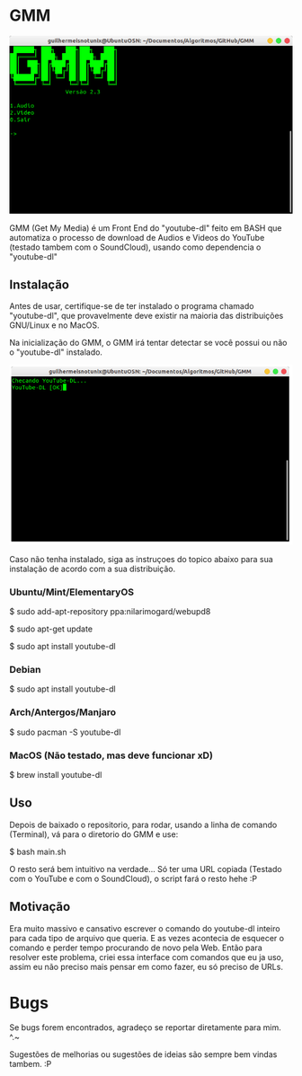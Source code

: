 # GMM
![Screenshot](GMM-v2.3.png)

GMM (Get My Media) é um Front End do "youtube-dl" feito em BASH que automatiza o processo de download de Audios e Videos do YouTube (testado tambem com o SoundCloud), usando como dependencia o "youtube-dl"

## Instalação

Antes de usar, certifique-se de ter instalado o programa chamado "youtube-dl", que provavelmente deve existir na maioria das distribuições GNU/Linux e no MacOS.
 
Na inicialização do GMM, o GMM irá tentar detectar se você possui ou não o "youtube-dl" instalado.

![Screenshot](YT-DLCheck.png)

Caso não tenha instalado, siga as instruçoes do topico abaixo para sua instalação de acordo com a sua distribuição.

### Ubuntu/Mint/ElementaryOS

$ sudo add-apt-repository ppa:nilarimogard/webupd8

$ sudo apt-get update

$ sudo apt install youtube-dl

### Debian

$ sudo apt install youtube-dl

### Arch/Antergos/Manjaro

$ sudo pacman -S youtube-dl

### MacOS (Não testado, mas deve funcionar xD)

$ brew install youtube-dl

## Uso

Depois de baixado o repositorio, para rodar, usando a linha de comando (Terminal), vá para o diretorio do GMM e use:

$ bash main.sh

O resto será bem intuitivo na verdade... Só ter uma URL copiada (Testado com o YouTube e com o SoundCloud), o script fará o resto hehe :P

## Motivação

Era muito massivo e cansativo escrever o comando do youtube-dl inteiro para cada tipo de arquivo que queria. E as vezes acontecia de esquecer o comando e perder tempo procurando de novo pela Web. Então para resolver este problema, criei essa interface com comandos que eu ja uso, assim eu não preciso mais pensar em como fazer, eu só preciso de URLs. 

# Bugs
Se bugs forem encontrados, agradeço se reportar diretamente para mim. ^.~

Sugestões de melhorias ou sugestões de ideias são sempre bem vindas tambem. :P
